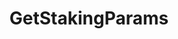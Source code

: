 ---
title: GetStakingParams
excerpt: ''
api:
  file: consensus-chain-api.json
  operationId: get_staking-params
deprecated: false
hidden: false
metadata:
  title: ''
  description: ''
  robots: index
next:
  description: ''
---
